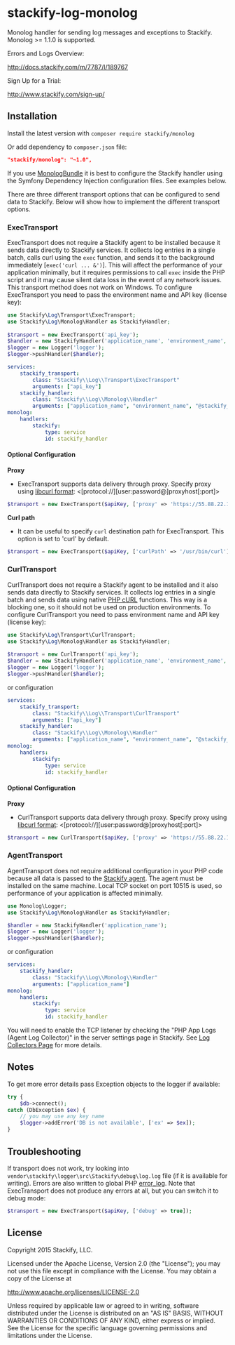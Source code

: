 stackify-log-monolog
================

Monolog handler for sending log messages and exceptions to Stackify.
Monolog >= 1.1.0 is supported.

Errors and Logs Overview:

http://docs.stackify.com/m/7787/l/189767

Sign Up for a Trial:

http://www.stackify.com/sign-up/

## Installation

Install the latest version with `composer require stackify/monolog`

Or add dependency to `composer.json` file:
```json
"stackify/monolog": "~1.0",
```

If you use [MonologBundle](https://github.com/symfony/MonologBundle) it is best to configure the Stackify handler using the Symfony Dependency Injection configuration files. See examples below.

There are three different transport options that can be configured to send data to Stackify.  Below will show how to implement the different transport options.

### ExecTransport

ExecTransport does not require a Stackify agent to be installed because it sends data directly to Stackify services. It collects log entries in a single batch, calls curl using the ```exec``` function, and sends it to the background immediately [```exec('curl ... &')```]. This will affect the performance of your application minimally, but it requires permissions to call ```exec``` inside the PHP script and it may cause silent data loss in the event of any network issues. This transport method does not work on Windows. To configure ExecTransport you need to pass the environment name and API key (license key):

```php
use Stackify\Log\Transport\ExecTransport;
use Stackify\Log\Monolog\Handler as StackifyHandler;
    
$transport = new ExecTransport('api_key');
$handler = new StackifyHandler('application_name', 'environment_name', $transport);
$logger = new Logger('logger');
$logger->pushHandler($handler);
```
    
```yml
services:
    stackify_transport:
        class: "Stackify\\Log\\Transport\ExecTransport"
        arguments: ["api_key"]
    stackify_handler:
        class: "Stackify\\Log\\Monolog\\Handler"
        arguments: ["application_name", "environment_name", "@stackify_transport"]
monolog:
    handlers:
        stackify:
            type: service
            id: stackify_handler
```

#### Optional Configuration

<b>Proxy</b>
- ExecTransport supports data delivery through proxy. Specify proxy using [libcurl format](http://curl.haxx.se/libcurl/c/CURLOPT_PROXY.html): <[protocol://][user:password@]proxyhost[:port]>
```php
$transport = new ExecTransport($apiKey, ['proxy' => 'https://55.88.22.11:3128']);
```

<b>Curl path</b>
- It can be useful to specify ```curl``` destination path for ExecTransport. This option is set to 'curl' by default.
```php
$transport = new ExecTransport($apiKey, ['curlPath' => '/usr/bin/curl']);
```

### CurlTransport

CurlTransport does not require a Stackify agent to be installed and it also sends data directly to Stackify services. It collects log entries in a single batch and sends data using native [PHP cURL](http://php.net/manual/en/book.curl.php) functions. This way is a blocking one, so it should not be used on production environments. To configure CurlTransport you need to pass environment name and API key (license key):

```php
use Stackify\Log\Transport\CurlTransport;
use Stackify\Log\Monolog\Handler as StackifyHandler;
    
$transport = new CurlTransport('api_key');
$handler = new StackifyHandler('application_name', 'environment_name', $transport);
$logger = new Logger('logger');
$logger->pushHandler($handler);
```

or configuration

```yml
services:
    stackify_transport:
        class: "Stackify\\Log\\Transport\CurlTransport"
        arguments: ["api_key"]
    stackify_handler:
        class: "Stackify\\Log\\Monolog\\Handler"
        arguments: ["application_name", "environment_name", "@stackify_transport"]
monolog:
    handlers:
        stackify:
            type: service
            id: stackify_handler
```

#### Optional Configuration

<b>Proxy</b>
- CurlTransport supports data delivery through proxy. Specify proxy using [libcurl format](http://curl.haxx.se/libcurl/c/CURLOPT_PROXY.html): <[protocol://][user:password@]proxyhost[:port]>
```php
$transport = new CurlTransport($apiKey, ['proxy' => 'https://55.88.22.11:3128']);
```

### AgentTransport

AgentTransport does not require additional configuration in your PHP code because all data is passed to the [Stackify agent](https://stackify.screenstepslive.com/s/3095/m/7787/l/119709-installation-for-linux). The agent must be installed on the same machine. Local TCP socket on port 10515 is used, so performance of your application is affected minimally.

```php
use Monolog\Logger;
use Stackify\Log\Monolog\Handler as StackifyHandler;

$handler = new StackifyHandler('application_name');
$logger = new Logger('logger');
$logger->pushHandler($handler);
```

or configuration

```yml
services:
    stackify_handler:
        class: "Stackify\\Log\\Monolog\\Handler"
        arguments: ["application_name"]
monolog:
    handlers:
        stackify:
            type: service
            id: stackify_handler
```

You will need to enable the TCP listener by checking the "PHP App Logs (Agent Log Collector)" in the server settings page in Stackify. See [Log Collectors Page](http://docs.stackify.com/m/7787/l/302705-log-collectors) for more details.

## Notes

To get more error details pass Exception objects to the logger if available:
```php
try {
    $db->connect();
catch (DbException $ex) {
    // you may use any key name
    $logger->addError('DB is not available', ['ex' => $ex]);
}
```

## Troubleshooting
If transport does not work, try looking into ```vendor\stackify\logger\src\Stackify\debug\log.log``` file (if it is available for writing). Errors are also written to global PHP [error_log](http://php.net/manual/en/errorfunc.configuration.php#ini.error-log).
Note that ExecTransport does not produce any errors at all, but you can switch it to debug mode:
```php
$transport = new ExecTransport($apiKey, ['debug' => true]);
```

## License

Copyright 2015 Stackify, LLC.

Licensed under the Apache License, Version 2.0 (the "License");
you may not use this file except in compliance with the License.
You may obtain a copy of the License at

   http://www.apache.org/licenses/LICENSE-2.0

Unless required by applicable law or agreed to in writing, software
distributed under the License is distributed on an "AS IS" BASIS,
WITHOUT WARRANTIES OR CONDITIONS OF ANY KIND, either express or implied.
See the License for the specific language governing permissions and
limitations under the License.
